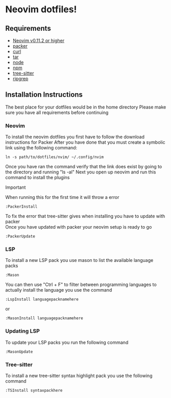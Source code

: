 # Neovim dotfiles!


## Requirements
* [Neovim v0.11.2 or higher](https://github.com/neovim/neovim)
* [packer](https://github.com/wbthomason/packer.nvim)
* [curl](https://github.com/curl/curl)
* [tar](https://www.gnu.org/software/tar/)
* [node](https://github.com/nodejs/node)
* [npm](https://github.com/npm/cli)
* [tree-sitter](https://github.com/tree-sitter/tree-sitter)
* [ripgrep](https://github.com/BurntSushi/ripgrep)


## Installation Instructions
The best place for your dotfiles would be in the home directory
Please make sure you have all requirements before continuing

### Neovim
To install the neovim dotfiles you first have to follow the download instructions for Packer
After you have done that you must create a symbolic link using the following command:
```
ln -s path/to/dotfiles/nvim/ ~/.config/nvim
```
Once you have ran the command verify that the link does exist by going to the directory and running "ls -al"
Next you open up neovim and run this command to install the plugins
> [!important] 
> When running this for the first time it will throw a error
```
:PackerInstall
```

To fix the error that tree-sitter gives when installing you have to update with packer\
Once you have updated with packer your neovim setup is ready to go
```
:PackerUpdate
```
### LSP
To install a new LSP pack you use mason to list the available language packs
```
:Mason
```
You can then use "Ctrl + F" to filter between programming languages
to actually install the language you use the command
```
:LspInstall languagepacknamehere
```
or
```
:MasonInstall languagepacknamehere
```
### Updating LSP
To update your LSP packs you run the following command
```
:MasonUpdate
```

### Tree-sitter
To install a new tree-sitter syntax highlight pack you use the following command
```
:TSInstall syntaxpackhere
```

